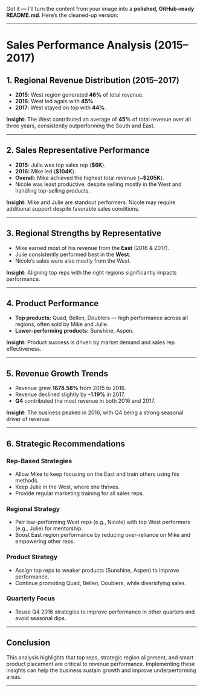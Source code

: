 Got it — I’ll turn the content from your image into a **polished, GitHub-ready README.md**.
Here’s the cleaned-up version:

---

# Sales Performance Analysis (2015–2017)

## 1. Regional Revenue Distribution (2015–2017)

* **2015**: West region generated **46%** of total revenue.
* **2016**: West led again with **45%**.
* **2017**: West stayed on top with **44%**.

**Insight:** The West contributed an average of **45%** of total revenue over all three years, consistently outperforming the South and East.

---

## 2. Sales Representative Performance

* **2015:** Julie was top sales rep (**\$6K**).
* **2016:** Mike led (**\$104K**).
* **Overall:** Mike achieved the highest total revenue (\~**\$205K**).
* Nicole was least productive, despite selling mostly in the West and handling top-selling products.

**Insight:** Mike and Julie are standout performers. Nicole may require additional support despite favorable sales conditions.

---

## 3. Regional Strengths by Representative

* Mike earned most of his revenue from the **East** (2016 & 2017).
* Julie consistently performed best in the **West**.
* Nicole’s sales were also mostly from the West.

**Insight:** Aligning top reps with the right regions significantly impacts performance.

---

## 4. Product Performance

* **Top products:** Quad, Bellen, Doublers — high performance across all regions, often sold by Mike and Julie.
* **Lower-performing products:** Sunshine, Aspen.

**Insight:** Product success is driven by market demand and sales rep effectiveness.

---

## 5. Revenue Growth Trends

* Revenue grew **1678.58%** from 2015 to 2016.
* Revenue declined slightly by **-1.19%** in 2017.
* **Q4** contributed the most revenue in both 2016 and 2017.

**Insight:** The business peaked in 2016, with Q4 being a strong seasonal driver of revenue.

---

## 6. Strategic Recommendations

### Rep-Based Strategies

* Allow Mike to keep focusing on the East and train others using his methods.
* Keep Julie in the West, where she thrives.
* Provide regular marketing training for all sales reps.

### Regional Strategy

* Pair low-performing West reps (e.g., Nicole) with top West performers (e.g., Julie) for mentorship.
* Boost East region performance by reducing over-reliance on Mike and empowering other reps.

### Product Strategy

* Assign top reps to weaker products (Sunshine, Aspen) to improve performance.
* Continue promoting Quad, Bellen, Doublers, while diversifying sales.

### Quarterly Focus

* Reuse Q4 2016 strategies to improve performance in other quarters and avoid seasonal dips.

---

## Conclusion

This analysis highlights that top reps, strategic region alignment, and smart product placement are critical to revenue performance. Implementing these insights can help the business sustain growth and improve underperforming areas.

---

